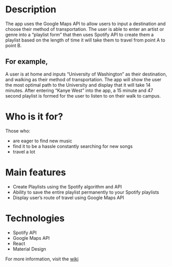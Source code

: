 
# Description
The app uses the Google Maps API to allow users to input a destination and choose their method of transportation.  The user is able to enter an artist or genre into a “playlist form” that then uses Spotify API to create them a playlist based on the length of time it will take them to travel from point A to point B.  
## For example, 
A user is at home and inputs “University of Washington” as their destination, and walking as their method of transportation.  The app will show the user the most optimal path to the University and display that it will take 14 minutes.  After entering “Kanye West” into the app, a 15 minute and 47 second playlist is formed for the user to listen to on their walk to campus. 

# Who is it for?
Those who:
* are eager to find new music
* find it to be a hassle constantly searching for new songs
* travel a lot

# Main features
* Create Playlists using the Spotify algorithm and API
* Ability to save the entire playlist permanently to your Spotify playlists
* Display user’s route of travel using Google Maps API

# Technologies
* Spotify API
* Google Maps API
* React
* Material Design

For more information, visit the [wiki](https://github.com/info343a-au17/team5-challenge9/wiki)
